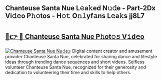 ## Chanteuse Santa Nue L𝚎a𝚔ed N𝚞𝚍e - Part-2Dx Vi𝚍𝚎o P𝚑𝚘tos - H𝚘𝚝 O𝚗𝚕yf𝚊ns L𝚎a𝚔s jj8L7

# <h2><a href="http://kf6mu0.oniu.top/?m=Chanteuse+Santa+Nue">🔗👉 🔴 Chanteuse Santa Nue P𝚑ot𝚘𝚜 V𝚒d𝚎o</a></h2>

[![Chanteuse Santa Nue Nu𝚍e𝚜](https://i.imgur.com/0qMVB7G.gif)](http://kf6mu0.oniu.top/?m=Chanteuse+Santa+Nue)
Digital content creator and amusement provider Chanteuse Santa Nue, celebrated for sharing dance and lifestyle ideas through trending dance sequences and short videos. Selfless volunteer Chanteuse Santa Nue, recognized for their generosity and dedication to volunteering their time and skills to help others.  

